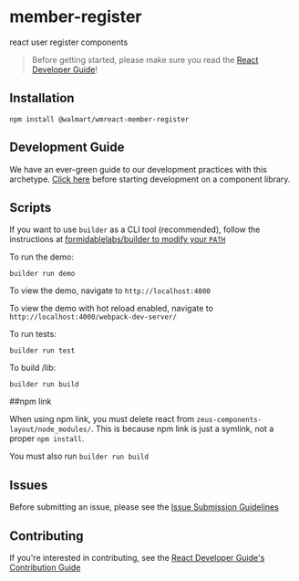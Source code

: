 # member-register

react user register components

> Before getting started, please make sure you read the [React Developer Guide](https://gecgithub01.walmart.com/react/react-dev-guide)!

## Installation

```
npm install @walmart/wmreact-member-register
```

## Development Guide

We have an ever-green guide to our development practices with this archetype. 
[Click here](https://gecgithub01.walmart.com/electrode/electrode-archetype-react-component/blob/master/DEVELOPMENT.md) 
before starting development on a component library. 

## Scripts

If you want to use `builder` as a CLI tool (recommended), follow the instructions at [formidablelabs/builder to modify your `PATH`](https://github.com/formidablelabs/builder#local-install)

To run the demo:

```
builder run demo
```

To view the demo, navigate to `http://localhost:4000`

To view the demo with hot reload enabled, navigate to `http://localhost:4000/webpack-dev-server/`

To run tests:

```
builder run test
```

To build /lib:

```
builder run build
```

##npm link

When using npm link, you must delete react from `zeus-components-layout/node_modules/`. This is because npm link is just a symlink, not a proper `npm install`.

You must also run `builder run build`

## Issues

Before submitting an issue, please see the [Issue Submission Guidelines](https://gecgithub01.walmart.com/react/react-dev-guide#submitting-issues)

## Contributing

If you're interested in contributing, see the [React Developer Guide's Contribution Guide](https://gecgithub01.walmart.com/react/react-dev-guide#contributing)
